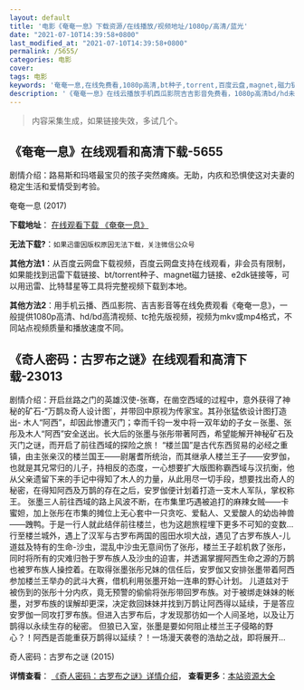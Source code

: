 ```yaml
---
layout: default
title: '电影《奄奄一息》下载资源/在线播放/视频地址/1080p/高清/蓝光'
date: "2021-07-10T14:39:58+0800"
last_modified_at: "2021-07-10T14:39:58+0800"
permalink: /5655/
categories: 电影
cover:
tags: 电影
keywords: '奄奄一息,在线免费看,1080p高清,bt种子,torrent,百度云盘,magnet,磁力链,迅雷下载资源'
description: '《奄奄一息》在线云播放手机西瓜影院吉吉影音免费看，1080p高清bd/hd未删减完整版和tc抢先枪版，mkv/mp4格式，附带bt/torrent种子、magnet/磁力链、百度云盘、网盘资源迅雷下载链接'
---
```


>内容采集生成，如果链接失效，多试几个。


## 《奄奄一息》在线观看和高清下载-5655

剧情介绍：路易斯和玛塔最宝贝的孩子突然瘫痪。无助，内疚和恐惧使这对夫妻的稳定生活和爱情受到考验。


奄奄一息 (2017)

**下载地址**： [在线观看下载 《奄奄一息》](https://www.btbtdy.me/btdy/dy15958.html) 


**无法下载?**：`如果迅雷因版权原因无法下载，关注微信公众号 `

**其他方法1**：从百度云网盘下载视频，百度云网盘支持在线观看，非会员有限制，如果能找到迅雷下载链接、bt/torrent种子、magnet磁力链接、e2dk链接等，可以用迅雷、比特彗星等工具将完整视频下载到本地。

**其他方法2**：用手机云播、西瓜影院、吉吉影音等在线免费观看《奄奄一息》，一般提供1080p高清、hd/bd高清视频、tc抢先版视频，视频为mkv或mp4格式，不同站点视频质量和播放速度不同。


## 《奇人密码：古罗布之谜》在线观看和高清下载-23013

剧情介绍：开启丝路之门的英雄汉使-张骞，在凿空西域的过程中，意外获得了神秘的矿石-“万鹊`及`奇人设计图`，并带回中原视为传家宝。其孙张猛依设计图打造出- 木人“阿西”，却因此惨遭灭门；幸而千钧一发中将一双年幼的子女－张墨、张彤及木人“阿西”安全送出。长大后的张墨与张彤带著阿西，希望能解开神秘矿石及灭门之谜，而开启了前往西域的探险之旅！   “楼兰国”是古代东西贸易的必经之重镇，由主张亲汉的楼兰国王——尉屠耆所统治，而其继承人楼兰王子——安罗伽，也就是其兄常归的儿子，持相反的态度，一心想要扩大版图称霸西域与汉抗衡，他从父亲遗留下来的手记中得知了木人的力量，从此用尽一切手段，想要找出奇人的秘密，在得知阿西及万鹊的存在之后，安罗伽便计划着打造一支木人军队，掌权称王。   张墨三人前往西域的路上风波不断，在市集里巧遇被追打的麻辣女贼——卡蜜妲，加上张彤在市集的摊位上无心套中一只贪吃、爱黏人、又爱酸人的幼齿神兽——跩鸭。于是一行人就此结伴前往楼兰，也为这趟旅程埋下更多不可知的变数…   行至楼兰城外，遇上了汉军与古罗布两国的囤田水坝大战，遇见了古罗布族人-儿道兹及特有的生命-沙虫，混乱中沙虫无意间伤了张彤，楼兰王子趁机救了张彤，同时将所有的灾难归咎于罗布族人及沙虫的迫害，并透漏掌握阿西生命之源的万鹊也被罗布族人操控着。在取得张墨张彤兄妹的信任后，安罗伽又安排张墨带着阿西参加楼兰王举办的武斗大赛，借机利用张墨开始一连串的野心计划。   儿道兹对于被伤到的张彤十分内疚，竟无预警的偷偷将张彤带回罗布族。对于被绑走妹妹的帐墨，对罗布族的误解却更深，决定救回妹妹并找到万鹊让阿西得以延续，于是答应安罗伽一同攻打罗布族。但进入古罗布后，才发现那彷如一个人间圣地，以及让万鹊得以永续生存的秘密。   但狼已入室，张墨是要如何阻止楼兰王子侵略的野心？！阿西是否能重获万鹊得以延续？！一场漫天袭卷的浩劫之战，即将展开…


奇人密码：古罗布之谜 (2015)

**详情查看**： [《奇人密码：古罗布之谜》详情介绍](/movie/23013/)， **查看更多**：[本站资源大全](/movie/t/all/)

